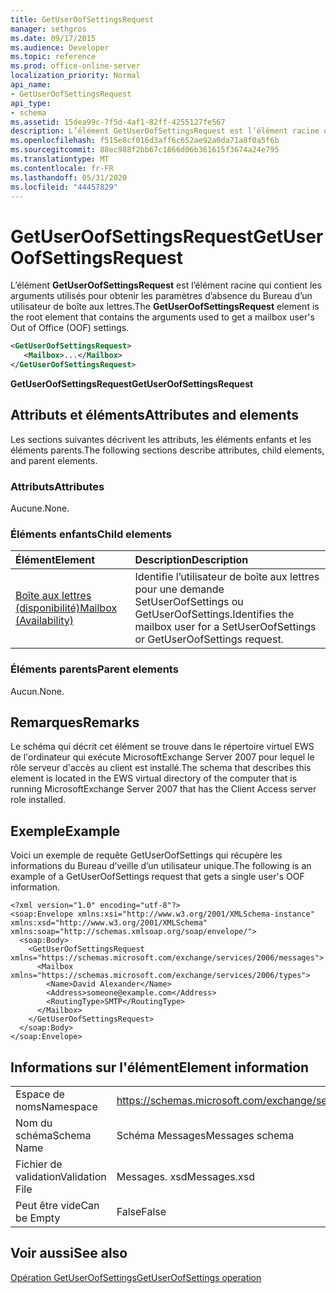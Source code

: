 ```yaml
---
title: GetUserOofSettingsRequest
manager: sethgros
ms.date: 09/17/2015
ms.audience: Developer
ms.topic: reference
ms.prod: office-online-server
localization_priority: Normal
api_name:
- GetUserOofSettingsRequest
api_type:
- schema
ms.assetid: 15dea99c-7f5d-4af1-82ff-4255127fe567
description: L’élément GetUserOofSettingsRequest est l’élément racine qui contient les arguments utilisés pour obtenir les paramètres d’absence du Bureau d’un utilisateur de boîte aux lettres.
ms.openlocfilehash: f515e8cf016d3aff6c652ae92a0da71a8f0a5f6b
ms.sourcegitcommit: 88ec988f2bb67c1866d06b361615f3674a24e795
ms.translationtype: MT
ms.contentlocale: fr-FR
ms.lasthandoff: 05/31/2020
ms.locfileid: "44457829"
---
```

# <a name="getuseroofsettingsrequest"></a><span data-ttu-id="9afc0-103">GetUserOofSettingsRequest</span><span class="sxs-lookup"><span data-stu-id="9afc0-103">GetUserOofSettingsRequest</span></span>

<span data-ttu-id="9afc0-104">L’élément **GetUserOofSettingsRequest** est l’élément racine qui contient les arguments utilisés pour obtenir les paramètres d’absence du Bureau d’un utilisateur de boîte aux lettres.</span><span class="sxs-lookup"><span data-stu-id="9afc0-104">The **GetUserOofSettingsRequest** element is the root element that contains the arguments used to get a mailbox user's Out of Office (OOF) settings.</span></span> 
  
```xml
<GetUserOofSettingsRequest>
   <Mailbox>...</Mailbox>
</GetUserOofSettingsRequest>
```

 <span data-ttu-id="9afc0-105">**GetUserOofSettingsRequest**</span><span class="sxs-lookup"><span data-stu-id="9afc0-105">**GetUserOofSettingsRequest**</span></span>
## <a name="attributes-and-elements"></a><span data-ttu-id="9afc0-106">Attributs et éléments</span><span class="sxs-lookup"><span data-stu-id="9afc0-106">Attributes and elements</span></span>

<span data-ttu-id="9afc0-107">Les sections suivantes décrivent les attributs, les éléments enfants et les éléments parents.</span><span class="sxs-lookup"><span data-stu-id="9afc0-107">The following sections describe attributes, child elements, and parent elements.</span></span>
  
### <a name="attributes"></a><span data-ttu-id="9afc0-108">Attributs</span><span class="sxs-lookup"><span data-stu-id="9afc0-108">Attributes</span></span>

<span data-ttu-id="9afc0-109">Aucune.</span><span class="sxs-lookup"><span data-stu-id="9afc0-109">None.</span></span>
  
### <a name="child-elements"></a><span data-ttu-id="9afc0-110">Éléments enfants</span><span class="sxs-lookup"><span data-stu-id="9afc0-110">Child elements</span></span>

|<span data-ttu-id="9afc0-111">**Élément**</span><span class="sxs-lookup"><span data-stu-id="9afc0-111">**Element**</span></span>|<span data-ttu-id="9afc0-112">**Description**</span><span class="sxs-lookup"><span data-stu-id="9afc0-112">**Description**</span></span>|
|:-----|:-----|
|[<span data-ttu-id="9afc0-113">Boîte aux lettres (disponibilité)</span><span class="sxs-lookup"><span data-stu-id="9afc0-113">Mailbox (Availability)</span></span>](mailbox-availability.md) <br/> |<span data-ttu-id="9afc0-114">Identifie l’utilisateur de boîte aux lettres pour une demande SetUserOofSettings ou GetUserOofSettings.</span><span class="sxs-lookup"><span data-stu-id="9afc0-114">Identifies the mailbox user for a SetUserOofSettings or GetUserOofSettings request.</span></span>  <br/> |
   
### <a name="parent-elements"></a><span data-ttu-id="9afc0-115">Éléments parents</span><span class="sxs-lookup"><span data-stu-id="9afc0-115">Parent elements</span></span>

<span data-ttu-id="9afc0-116">Aucun.</span><span class="sxs-lookup"><span data-stu-id="9afc0-116">None.</span></span>
  
## <a name="remarks"></a><span data-ttu-id="9afc0-117">Remarques</span><span class="sxs-lookup"><span data-stu-id="9afc0-117">Remarks</span></span>

<span data-ttu-id="9afc0-118">Le schéma qui décrit cet élément se trouve dans le répertoire virtuel EWS de l'ordinateur qui exécute MicrosoftExchange Server 2007 pour lequel le rôle serveur d'accès au client est installé.</span><span class="sxs-lookup"><span data-stu-id="9afc0-118">The schema that describes this element is located in the EWS virtual directory of the computer that is running MicrosoftExchange Server 2007 that has the Client Access server role installed.</span></span>
  
## <a name="example"></a><span data-ttu-id="9afc0-119">Exemple</span><span class="sxs-lookup"><span data-stu-id="9afc0-119">Example</span></span>

<span data-ttu-id="9afc0-120">Voici un exemple de requête GetUserOofSettings qui récupère les informations du Bureau d’veille d’un utilisateur unique.</span><span class="sxs-lookup"><span data-stu-id="9afc0-120">The following is an example of a GetUserOofSettings request that gets a single user's OOF information.</span></span>
  
```
<?xml version="1.0" encoding="utf-8"?>
<soap:Envelope xmlns:xsi="http://www.w3.org/2001/XMLSchema-instance" xmlns:xsd="http://www.w3.org/2001/XMLSchema" xmlns:soap="http://schemas.xmlsoap.org/soap/envelope/">
  <soap:Body>
    <GetUserOofSettingsRequest xmlns="https://schemas.microsoft.com/exchange/services/2006/messages">
      <Mailbox xmlns="https://schemas.microsoft.com/exchange/services/2006/types">
        <Name>David Alexander</Name>
        <Address>someone@example.com</Address>
        <RoutingType>SMTP</RoutingType>
      </Mailbox>
    </GetUserOofSettingsRequest>
  </soap:Body>
</soap:Envelope>
```

## <a name="element-information"></a><span data-ttu-id="9afc0-121">Informations sur l'élément</span><span class="sxs-lookup"><span data-stu-id="9afc0-121">Element information</span></span>

|||
|:-----|:-----|
|<span data-ttu-id="9afc0-122">Espace de noms</span><span class="sxs-lookup"><span data-stu-id="9afc0-122">Namespace</span></span>  <br/> |https://schemas.microsoft.com/exchange/services/2006/messages  <br/> |
|<span data-ttu-id="9afc0-123">Nom du schéma</span><span class="sxs-lookup"><span data-stu-id="9afc0-123">Schema Name</span></span>  <br/> |<span data-ttu-id="9afc0-124">Schéma Messages</span><span class="sxs-lookup"><span data-stu-id="9afc0-124">Messages schema</span></span>  <br/> |
|<span data-ttu-id="9afc0-125">Fichier de validation</span><span class="sxs-lookup"><span data-stu-id="9afc0-125">Validation File</span></span>  <br/> |<span data-ttu-id="9afc0-126">Messages. xsd</span><span class="sxs-lookup"><span data-stu-id="9afc0-126">Messages.xsd</span></span>  <br/> |
|<span data-ttu-id="9afc0-127">Peut être vide</span><span class="sxs-lookup"><span data-stu-id="9afc0-127">Can be Empty</span></span>  <br/> |<span data-ttu-id="9afc0-128">False</span><span class="sxs-lookup"><span data-stu-id="9afc0-128">False</span></span>  <br/> |
   
## <a name="see-also"></a><span data-ttu-id="9afc0-129">Voir aussi</span><span class="sxs-lookup"><span data-stu-id="9afc0-129">See also</span></span>



[<span data-ttu-id="9afc0-130">Opération GetUserOofSettings</span><span class="sxs-lookup"><span data-stu-id="9afc0-130">GetUserOofSettings operation</span></span>](getuseroofsettings-operation.md)


